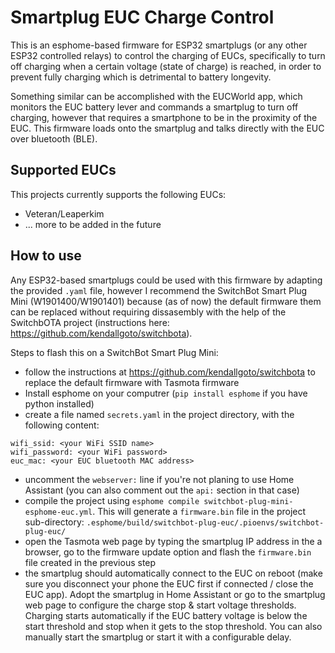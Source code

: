 # Smartplug EUC Charge Control

This is an esphome-based firmware for ESP32 smartplugs (or any other ESP32 controlled relays) to control the charging of EUCs, specifically to turn off charging when a certain voltage (state of charge) is reached, in order to prevent fully charging which is detrimental to battery longevity.

Something similar can be accomplished with the EUCWorld app, which monitors the EUC battery lever and commands a smartplug to turn off charging, however that requires a smartphone to be in the proximity of the EUC. This firmware loads onto the smartplug and talks directly with the EUC over bluetooth (BLE).

## Supported EUCs

This projects currently supports the following EUCs:

  * Veteran/Leaperkim
  * ... more to be added in the future

## How to use

Any ESP32-based smartplugs could be used with this firmware by adapting the provided `.yaml` file, however I recommend the SwitchBot Smart Plug Mini (W1901400/W1901401) because (as of now) the default firmware them can be replaced without requiring dissasembly with the help of the SwitchbOTA project (instructions here: https://github.com/kendallgoto/switchbota).

Steps to flash this on a SwitchBot Smart Plug Mini:
  * follow the instructions at https://github.com/kendallgoto/switchbota to replace the default firmware with Tasmota firmware
  * Install esphome on your computrer (`pip install esphome` if you have python installed)
  * create a file named `secrets.yaml` in the project directory, with the following content:
  ```
wifi_ssid: <your WiFi SSID name>
wifi_password: <your WiFi password>
euc_mac: <your EUC bluetooth MAC address>
  ```
  * uncomment the `webserver:` line if you're not planing to use Home Assistant (you can also comment out the `api:` section in that case)
  * compile the project using `esphome compile switchbot-plug-mini-esphome-euc.yml`. This will generate a `firmware.bin` file in the project sub-directory: `.esphome/build/switchbot-plug-euc/.pioenvs/switchbot-plug-euc/`
  * open the Tasmota web page by typing the smartplug IP address in the a browser, go to the firmware update option and flash the `firmware.bin` file created in the previous step
  * the smartplug should automatically connect to the EUC on reboot (make sure you disconnect your phone the EUC first if connected / close the EUC app). Adopt the smartplug in Home Assistant or go to the smartplug web page to configure the charge stop & start voltage thresholds. Charging starts automatically if the EUC battery voltage is below the start threshold and stop when it gets to the stop threshold. You can also manually start the smartplug or start it with a configurable delay.

